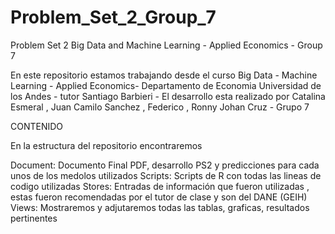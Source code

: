 # Problem_Set_2_Group_7
Problem Set 2 Big Data and Machine Learning - Applied Economics - Group 7

En este repositorio estamos trabajando desde el curso Big Data - Machine Learning - Applied Economics-  Departamento de Economia Universidad de los Andes - tutor Santiago Barbieri  - El desarrollo esta realizado por Catalina Esmeral , Juan Camilo Sanchez , Federico , Ronny Johan Cruz -  Grupo 7 

CONTENIDO

En la estructura del repositorio encontraremos

Document: Documento Final PDF, desarrollo PS2 y predicciones para cada unos de los medolos utilizados
Scripts: Scripts de R con todas las lineas de codigo utilizadas
Stores: Entradas de información que fueron utilizadas , estas fueron recomendadas por el tutor de clase y son del DANE (GEIH)
Views: Mostraremos y adjutaremos todas las tablas, graficas, resultados pertinentes
